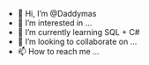 - 👋 Hi, I’m @Daddymas
- 👀 I’m interested in ...
- 🌱 I’m currently learning SQL + C#
- 💞️ I’m looking to collaborate on ...
- 📫 How to reach me ...

<!---
Daddymas/Daddymas is a ✨ special ✨ repository because its `README.md` (this file) appears on your GitHub profile.
You can click the Preview link to take a look at your changes.
--->
